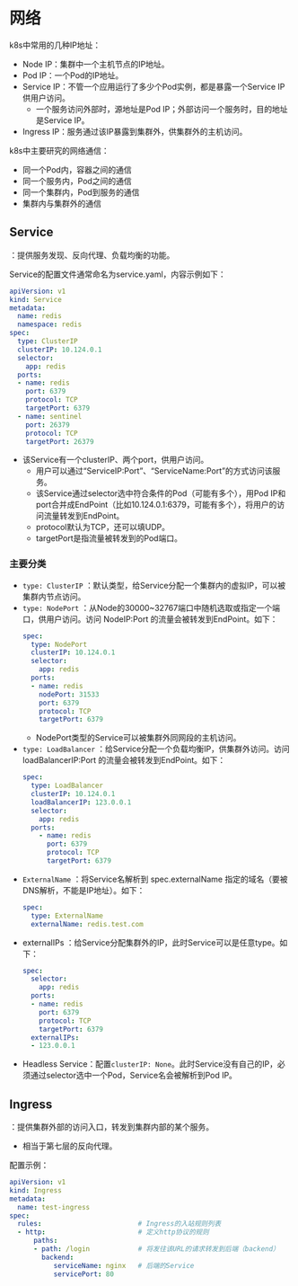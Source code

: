 # 网络

k8s中常用的几种IP地址：
- Node IP：集群中一个主机节点的IP地址。
- Pod IP：一个Pod的IP地址。
- Service IP：不管一个应用运行了多少个Pod实例，都是暴露一个Service IP供用户访问。
  - 一个服务访问外部时，源地址是Pod IP；外部访问一个服务时，目的地址是Service IP。
- Ingress IP：服务通过该IP暴露到集群外，供集群外的主机访问。

k8s中主要研究的网络通信：
- 同一个Pod内，容器之间的通信
- 同一个服务内，Pod之间的通信
- 同一个集群内，Pod到服务的通信
- 集群内与集群外的通信

## Service

：提供服务发现、反向代理、负载均衡的功能。

Service的配置文件通常命名为service.yaml，内容示例如下：
```yaml
apiVersion: v1
kind: Service
metadata:
  name: redis
  namespace: redis
spec:
  type: ClusterIP
  clusterIP: 10.124.0.1
  selector:
    app: redis
  ports:
  - name: redis
    port: 6379
    protocol: TCP
    targetPort: 6379
  - name: sentinel
    port: 26379
    protocol: TCP
    targetPort: 26379
```
- 该Service有一个clusterIP、两个port，供用户访问。
  - 用户可以通过“ServiceIP:Port”、“ServiceName:Port”的方式访问该服务。
  - 该Service通过selector选中符合条件的Pod（可能有多个），用Pod IP和port合并成EndPoint（比如10.124.0.1:6379，可能有多个），将用户的访问流量转发到EndPoint。
  - protocol默认为TCP，还可以填UDP。
  - targetPort是指流量被转发到的Pod端口。

### 主要分类

- `type: ClusterIP` ：默认类型，给Service分配一个集群内的虚拟IP，可以被集群内节点访问。
- `type: NodePort` ：从Node的30000~32767端口中随机选取或指定一个端口，供用户访问。访问 NodeIP:Port 的流量会被转发到EndPoint。如下：
    ```yaml
    spec:
      type: NodePort
      clusterIP: 10.124.0.1
      selector:
        app: redis
      ports:
      - name: redis
        nodePort: 31533
        port: 6379
        protocol: TCP
        targetPort: 6379
    ```
    - NodePort类型的Service可以被集群外同网段的主机访问。
- `type: LoadBalancer` ：给Service分配一个负载均衡IP，供集群外访问。访问 loadBalancerIP:Port 的流量会被转发到EndPoint。如下：
    ```yaml
    spec:
      type: LoadBalancer
      clusterIP: 10.124.0.1
      loadBalancerIP: 123.0.0.1
      selector:
        app: redis
      ports:
        - name: redis
          port: 6379
          protocol: TCP
          targetPort: 6379
    ```
- `ExternalName` ：将Service名解析到 spec.externalName 指定的域名（要被DNS解析，不能是IP地址）。如下：
    ```yaml
    spec:
      type: ExternalName
      externalName: redis.test.com
    ```
- externalIPs ：给Service分配集群外的IP，此时Service可以是任意type。如下：
    ```yaml
    spec:
      selector:
        app: redis
      ports:
      - name: redis
        port: 6379
        protocol: TCP
        targetPort: 6379
      externalIPs:
      - 123.0.0.1
    ```
- Headless Service：配置`clusterIP: None`。此时Service没有自己的IP，必须通过selector选中一个Pod，Service名会被解析到Pod IP。

## Ingress

：提供集群外部的访问入口，转发到集群内部的某个服务。
- 相当于第七层的反向代理。

配置示例：
```yaml
apiVersion: v1
kind: Ingress
metadata:
  name: test-ingress
spec:
  rules:                        # Ingress的入站规则列表
  - http:                       # 定义http协议的规则
      paths:
      - path: /login            # 将发往该URL的请求转发到后端（backend）
        backend:
           serviceName: nginx   # 后端的Service
           servicePort: 80
```

